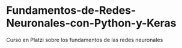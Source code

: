 # Fundamentos-de-Redes-Neuronales-con-Python-y-Keras
Curso en Platzi sobre los fundamentos de las redes neuronales 
